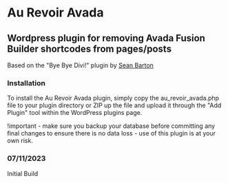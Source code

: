# Au Revoir Avada

## Wordpress plugin for removing Avada Fusion Builder shortcodes from pages/posts
Based on the "Bye Bye Divi!" plugin by [Sean Barton](https://www.sean-barton.co.uk/2017/12/bye-bye-divi/)

### Installation
To install the Au Revoir Avada plugin, simply copy the au_revoir_avada.php file to your plugin directory or ZIP up the file and upload it through the "Add Plugin" tool within the WordPress plugins page.

!important - make sure you backup your database before committing any final changes to ensure there is no data loss - use of this plugin is at your own risk.

### 07/11/2023
Initial Build